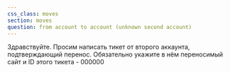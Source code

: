 ```yaml
---
css_class: moves
section: moves
question: from account to account (unknown second account)
---
```

Здравствуйте. Просим написать тикет от второго аккаунта, подтверждающий перенос. Обязательно укажите в нём переносимый сайт и ID этого тикета - 000000